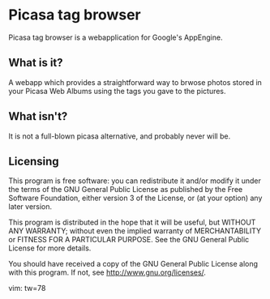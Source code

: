 Picasa tag browser
==================

Picasa tag browser is a webapplication for Google's AppEngine.

What is it?
-----------

A webapp which provides a straightforward way to brwose photos stored in your
Picasa Web Albums using the tags you gave to the pictures.

What isn't?
-----------

It is not a full-blown picasa alternative, and probably never will be.

Licensing
---------

This program is free software: you can redistribute it and/or modify
it under the terms of the GNU General Public License as published by
the Free Software Foundation, either version 3 of the License, or
(at your option) any later version.

This program is distributed in the hope that it will be useful,
but WITHOUT ANY WARRANTY; without even the implied warranty of
MERCHANTABILITY or FITNESS FOR A PARTICULAR PURPOSE.  See the
GNU General Public License for more details.

You should have received a copy of the GNU General Public License
along with this program.  If not, see <http://www.gnu.org/licenses/>.


vim: tw=78
